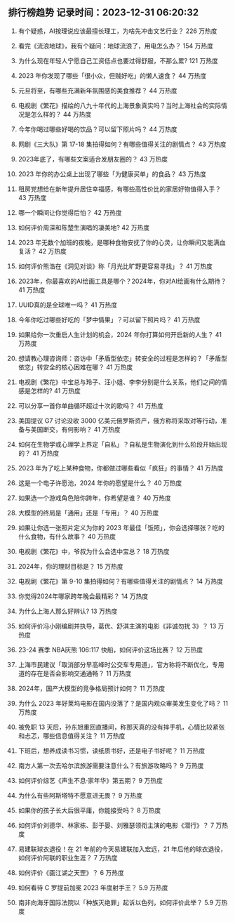 
## 排行榜趋势 记录时间：2023-12-31 06:20:32
  
  1. 有个疑惑，AI按理说应该最擅长理工，为啥先冲击文艺行业？ 226 万热度
    
  2. 看完《流浪地球》，我有个疑问：地球流浪了，用电怎么办？ 154 万热度
    
  3. 为什么现在年轻人宁愿自己工资低点也要过得舒服，不那么累? 121 万热度
    
  4. 2023 年你发现了哪些「很小众，但贼好吃」的懒人速食？ 44 万热度
    
  5. 元旦将至，有哪些充满新年氛围感的美食推荐？ 44 万热度
    
  6. 电视剧《繁花》描绘的八九十年代的上海景象真实吗？当时上海社会的实际情况是怎么样的？ 44 万热度
    
  7. 今年你喝过哪些好喝的饮品？可以留下照片吗？ 44 万热度
    
  8. 网剧《三大队》第 17-18 集拍得如何？有哪些值得关注的剧情点？ 43 万热度
    
  9. 2023年底了，有哪些文案适合发朋友圈的？ 43 万热度
    
  10. 2023 年你的办公桌上出现了哪些「为健康买单」的食品？ 43 万热度
    
  11. 租房党想给在新年提升居住幸福感，有哪些高性价比的家居好物值得入手？ 43 万热度
    
  12. 哪一个瞬间让你觉得后怕？ 42 万热度
    
  13. 如何评价周深和陈楚生演唱的凄美地? 42 万热度
    
  14. 2023 年无数个加班的夜晚，是哪种食物安抚了你的心灵，让你瞬间又能满血复活？ 42 万热度
    
  15. 如何评价熊浩在《洞见对谈》称「月光比旷野更容易寻找」？ 41 万热度
    
  16. 2023年，你最喜欢的AI绘画工具是哪个？2024年，你对AI绘画有什么期待？ 41 万热度
    
  17. UUID真的是全球唯一吗？ 41 万热度
    
  18. 今年你吃过哪些好吃的「梦中情果」？可以留下照片吗？ 41 万热度
    
  19. 如果给你一次重启人生计划的机会，2024 年你打算如何开启新的人生？ 41 万热度
    
  20. 想请教心理咨询师：咨访中「矛盾型依恋」转安全的过程是怎样的？「矛盾型依恋」转安全的核心困难在哪？ 41 万热度
    
  21. 电视剧《繁花》中宝总与玲子、汪小姐、李李分别是什么关系，他们之间的情感是怎样的? 41 万热度
    
  22. 可以分享一首你单曲循环超过十次的歌吗？ 41 万热度
    
  23. 美国提议 G7 讨论没收 3000 亿美元俄罗斯资产，俄方称将采取对等行动，准备与美国断交，有何影响？ 41 万热度
    
  24. 如何在生物学或心理学上界定「自私」？自私是生物演化到什么阶段开始出现的？ 41 万热度
    
  25. 2023 年为了吃上某种食物，你都做过哪些看似「疯狂」的事情？ 41 万热度
    
  26. 这是一个电子许愿池，2024 年你的愿望是什么？ 40 万热度
    
  27. 如果选一个游戏角色陪你跨年，你希望是谁？ 40 万热度
    
  28. 大模型的终局是「通用」还是「专用」？ 40 万热度
    
  29. 如果让你选一张照片定义为你的 2023 年最佳「饭照」，你会选择哪张？吃的什么食物，有什么故事？ 40 万热度
    
  30. 电视剧《繁花》中，爷叔为什么会选中宝总？ 18 万热度
    
  31. 2024年，你的理财目标是？ 15 万热度
    
  32. 电视剧《繁花》第 9-10 集拍得如何？有哪些值得关注的剧情点？ 14 万热度
    
  33. 你觉得2024年哪家跨年晚会最精彩？ 14 万热度
    
  34. 为什么上海人那么好辨认? 13 万热度
    
  35. 如何评价冯小刚编剧并执导，葛优、舒淇主演的电影《非诚勿扰 3》？ 13 万热度
    
  36. 23-24 赛季 NBA灰熊 106:117 快船，如何评价这场比赛？ 12 万热度
    
  37. 上海市民建议「取消部分早高峰时公交车专用道」，官方称将不断优化，专用道的存在是否会影响交通通畅？ 11 万热度
    
  38. 2024年，国产大模型的竞争格局预计如何？ 11 万热度
    
  39. 为什么 2023 年好莱坞电影在国内没落了？是国内观众审美发生变化了吗？ 11 万热度
    
  40. 被免职 13 天后，孙东旭重回直播间，称那天真的没有摔手机，心情比较紧张和忐忑，哪些信息值得关注？ 11 万热度
    
  41. 下班后，想养成读书习惯，读纸质书好，还是电子书好呢？ 11 万热度
    
  42. 南方人第一次去哈尔滨旅游需要注意什么？有旅游攻略吗？ 9 万热度
    
  43. 如何评价综艺《声生不息·家年华》第五期？ 9 万热度
    
  44. 为什么有些阿斯塔特不愿意进无畏？ 9 万热度
    
  45. 如果你的孩子长大后很平庸，你能接受吗？ 8 万热度
    
  46. 如何评价刘德华、林家栋、彭于晏、刘雅瑟领衔主演的电影《潜行》？ 7 万热度
    
  47. 易建联球衣退役！在 21 年前的今天易建联加入宏远，21 年后他的球衣退役，如何评价阿联的职业生涯？ 7 万热度
    
  48. 如何评价《画江湖之天罡》？ 6 万热度
    
  49. 如何看待 C 罗提前加冕 2023 年度射手王？ 5.9 万热度
    
  50. 南非向海牙国际法院以「种族灭绝罪」起诉以色列，如何评价此举？ 5.9 万热度
    